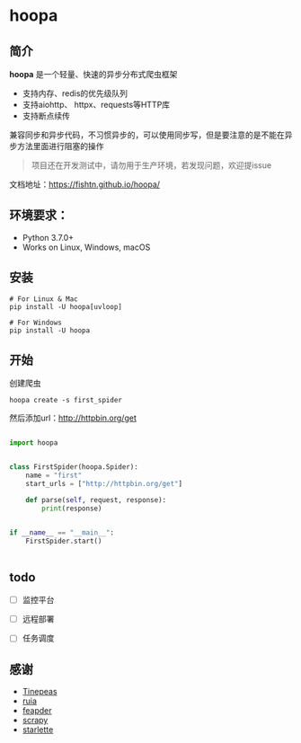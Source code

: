 # hoopa


## 简介

**hoopa** 是一个轻量、快速的异步分布式爬虫框架

- 支持内存、redis的优先级队列
- 支持aiohttp、 httpx、requests等HTTP库
- 支持断点续传
  

兼容同步和异步代码，不习惯异步的，可以使用同步写，但是要注意的是不能在异步方法里面进行阻塞的操作

> 项目还在开发测试中，请勿用于生产环境，若发现问题，欢迎提issue


文档地址：https://fishtn.github.io/hoopa/


## 环境要求：

- Python 3.7.0+
- Works on Linux, Windows, macOS

## 安装
``` shell
# For Linux & Mac
pip install -U hoopa[uvloop]

# For Windows
pip install -U hoopa
```

## 开始

创建爬虫

```shell
hoopa create -s first_spider
```

然后添加url：http://httpbin.org/get

```python

import hoopa


class FirstSpider(hoopa.Spider):
    name = "first"
    start_urls = ["http://httpbin.org/get"]

    def parse(self, request, response):
        print(response)


if __name__ == "__main__":
    FirstSpider.start()
        
```

## todo
- [ ] 监控平台
- [ ] 远程部署
- [ ] 任务调度


## 感谢

-   [Tinepeas](https://github.com/kingname/Tinepeas)
-   [ruia](https://github.com/howie6879/ruia)
-   [feapder](https://github.com/Boris-code/feapder)
-   [scrapy](https://github.com/scrapy/scrapy)
-   [starlette](https://github.com/encode/starlette)
